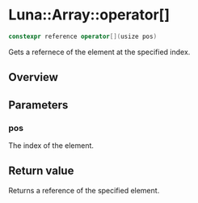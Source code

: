 # Luna::Array::operator[]

```c++
constexpr reference operator[](usize pos)
```

Gets a refernece of the element at the specified index. 

## Overview


## Parameters
### pos
The index of the element. 

## Return value
Returns a reference of the specified element. 

